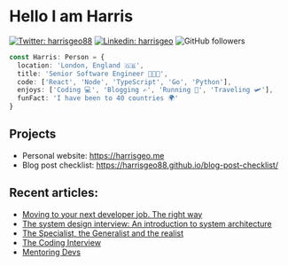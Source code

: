 # Hello I am Harris

[![Twitter: harrisgeo88](https://img.shields.io/twitter/follow/harrisgeo88?style=social)](https://twitter.com/harrisgeo88)
[![Linkedin: harrisgeo](https://img.shields.io/badge/-Harris%20Geo-blue?style=flat-square&logo=Linkedin&logoColor=white&link=https://www.linkedin.com/in/charilaos-georgakakis/)](https://www.linkedin.com/in/charilaos-georgakakis/)
![GitHub followers](https://img.shields.io/github/followers/harrisgeo88?label=Follow&style=social)

```typescript
const Harris: Person = {
  location: 'London, England 🇬🇧',
  title: 'Senior Software Engineer 👨🏻‍💻',
  code: ['React', 'Node', 'TypeScript', 'Go', 'Python'],
  enjoys: ['Coding 💻', 'Blogging ✍', 'Running 🏃', 'Traveling 🛩'],
  funFact: 'I have been to 40 countries 🌍'
}
```

## Projects

- Personal website: https://harrisgeo.me
- Blog post checklist: https://harrisgeo88.github.io/blog-post-checklist/












## Recent articles:
- [Moving to your next developer job. The right way](https://www.harrisgeo.me/blogs/moving-to-your-next-developer-job-the-right-way)
- [The system design interview: An introduction to system architecture](https://www.harrisgeo.me/blogs/the-system-design-interview-an-introduction-to-system-architecture)
- [The Specialist, the Generalist and the realist](https://www.harrisgeo.me/blogs/the-specialist-the-generalist-and-the-realist)
- [The Coding Interview](https://www.harrisgeo.me/blogs/the-coding-interview)
- [Mentoring Devs](https://www.harrisgeo.me/blogs/mentoring-devs)